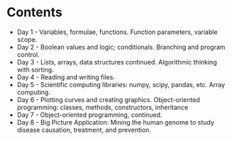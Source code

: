 # Contents
- Day 1 - Variables, formulae, functions. Function parameters, variable scope.
- Day 2 - Boolean values and logic; conditionals. Branching and program control.
- Day 3 - Lists, arrays, data structures continued. Algorithmic thinking with sorting.
- Day 4 - Reading and writing files.
- Day 5 - Scientific computing libraries: numpy, scipy, pandas, etc. Array computing.
- Day 6 - Plotting curves and creating graphics. Object-oriented programming: classes, methods, constructors, inheritance
- Day 7 - Object-oriented programming, continued.
- Day 8 - Big Picture Application: Mining the human genome to study disease causation,
treatment, and prevention.
